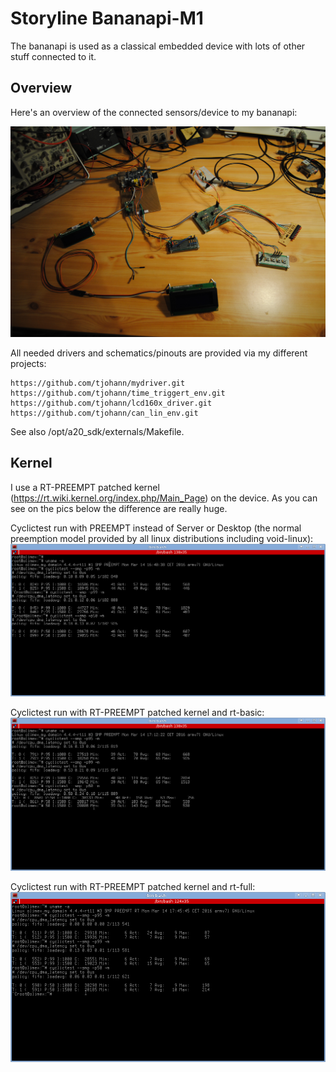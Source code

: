 Storyline Bananapi-M1
=====================

The bananapi is used as a classical embedded device with lots of other stuff connected to it.


Overview
--------

Here's an overview of the connected sensors/device to my bananapi:

![Alt text](../../pics/overview_sensors_actuatos.jpg?raw=true "Overview")

All needed drivers and schematics/pinouts are provided via my different projects:

	https://github.com/tjohann/mydriver.git
	https://github.com/tjohann/time_triggert_env.git
	https://github.com/tjohann/lcd160x_driver.git
	https://github.com/tjohann/can_lin_env.git

See also /opt/a20_sdk/externals/Makefile.


Kernel
------

I use a RT-PREEMPT patched kernel (https://rt.wiki.kernel.org/index.php/Main_Page) on the device. As you can see on the pics below the difference are really huge.

Cyclictest run with PREEMPT instead of Server or Desktop (the normal preemption model provided by all linux distributions including void-linux):
![Alt text](../../pics/cyclictest_patched_kernel_with_preempt.png?raw=true "PREEMPT instead of Server/Desktop")

Cyclictest run with RT-PREEMPT patched kernel and rt-basic:
![Alt text](../../pics/cyclictest_patched_kernel_with_rt-basic.png?raw=true "RT-PREEMPT and rt-basic")

Cyclictest run with RT-PREEMPT patched kernel and rt-full:
![Alt text](../../pics/cyclictest_patched_kernel_with_rt-full.png?raw=true "RT-PREEMPT and rt-basic")

